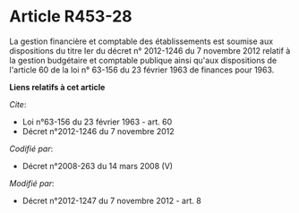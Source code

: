 # Article R453-28

La gestion financière et comptable des établissements est soumise aux dispositions                     du titre Ier du décret
n° 2012-1246 du 7 novembre 2012 relatif à la gestion budgétaire et comptable publique ainsi qu'aux dispositions de l'article
60 de la loi n° 63-156 du 23 février 1963 de finances pour 1963.

**Liens relatifs à cet article**

_Cite_:

  - Loi n°63-156 du 23 février 1963 - art. 60
  - Décret n°2012-1246 du 7 novembre 2012

_Codifié par_:

  - Décret n°2008-263 du 14 mars 2008 (V)

_Modifié par_:

  - Décret n°2012-1247 du 7 novembre 2012 - art. 8
